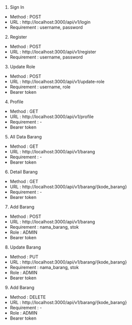1. Sign In
- Method      : POST
- URL         : http://localhost:3000/api/v1/login
- Requirement : username, password

2. Register
- Method      : POST
- URL         : http://localhost:3000/api/v1/register
- Requirement : username, password

3. Update Role
- Method      : POST
- URL         : http://localhost:3000/api/v1/update-role
- Requirement : username, role
- Bearer token

4. Profile
- Method      : GET
- URL         : http://localhost:3000/api/v1/profile
- Requirement : -
- Bearer token

5. All Data Barang
- Method      : GET
- URL         : http://localhost:3000/api/v1/barang
- Requirement : -
- Bearer token

6. Detail Barang
- Method      : GET
- URL         : http://localhost:3000/api/v1/barang/{kode_barang}
- Requirement : -
- Bearer token

7. Add Barang
- Method      : POST
- URL         : http://localhost:3000/api/v1/barang
- Requirement : nama_barang, stok
- Role        : ADMIN
- Bearer token

8. Update Barang
- Method      : PUT
- URL         : http://localhost:3000/api/v1/barang/{kode_barang}
- Requirement : nama_barang, stok
- Role        : ADMIN
- Bearer token

9. Add Barang
- Method      : DELETE
- URL         : http://localhost:3000/api/v1/barang/{kode_barang}
- Requirement : -
- Role        : ADMIN
- Bearer token
